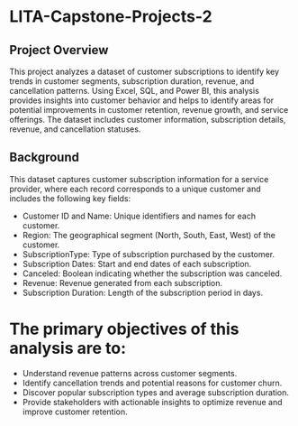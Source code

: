 # LITA-Capstone-Projects-2

## Project Overview
This project analyzes a dataset of customer subscriptions to identify key trends in customer segments, subscription duration, revenue, and cancellation patterns. 
Using Excel, SQL, and Power BI, this analysis provides insights into customer behavior 
and helps to identify areas for potential improvements in customer retention, revenue growth, and service offerings. 
The dataset includes customer information, subscription details, revenue, and cancellation statuses.

## Background
This dataset captures customer subscription information for a service provider, 
where each record corresponds to a unique customer and includes the following key fields:
- Customer ID and Name: Unique identifiers and names for each customer.
- Region: The geographical segment (North, South, East, West) of the customer.
- SubscriptionType: Type of subscription purchased by the customer.
- Subscription Dates: Start and end dates of each subscription.
- Canceled: Boolean indicating whether the subscription was canceled.
- Revenue: Revenue generated from each subscription.
- Subscription Duration: Length of the subscription period in days.

# The primary objectives of this analysis are to:
- Understand revenue patterns across customer segments.
- Identify cancellation trends and potential reasons for customer churn.
- Discover popular subscription types and average subscription duration.
- Provide stakeholders with actionable insights to optimize revenue and improve customer retention.




